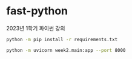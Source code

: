 # fast-python

2023년 1학기 파이썬 강의

```bash
python -m pip install -r requirements.txt

python -m uvicorn week2.main:app --port 8000
```